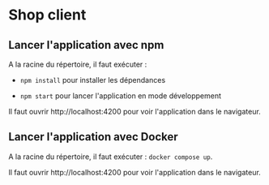 # Shop client

## Lancer l'application avec npm

A la racine du répertoire, il faut exécuter :

-   `npm install` pour installer les dépendances

-   `npm start` pour lancer l'application en mode développement

Il faut ouvrir http://localhost:4200 pour voir l'application dans le navigateur.

## Lancer l'application avec Docker

A la racine du répertoire, il faut exécuter : `docker compose up`.

Il faut ouvrir http://localhost:4200 pour voir l'application dans le navigateur.
